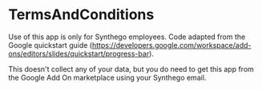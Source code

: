# TermsAndConditions

Use of this app is only for Synthego employees. Code adapted from the Google quickstart guide (https://developers.google.com/workspace/add-ons/editors/slides/quickstart/progress-bar).

This doesn't collect any of your data, but you do need to get this app from the Google Add On marketplace using your Synthego email.
